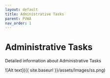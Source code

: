 ```yaml
---
layout: default
title: Administrative Tasks
parent: PVWA
nav_order: 1
---
```

# Administrative Tasks

Detailed information about Administrative Tasks

![Alt text]({{ site.baseurl }}/assets/Images/ss.png)
